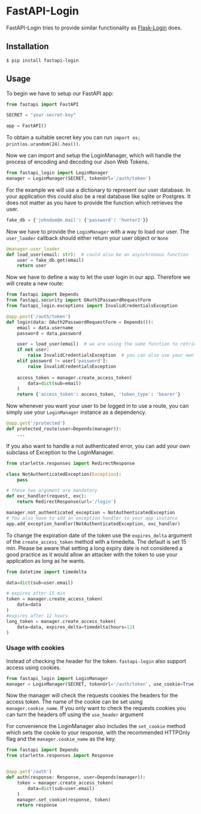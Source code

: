 # FastAPI-Login

FastAPI-Login tries to provide similar functionality as [Flask-Login](https://github.com/maxcountryman/flask-login) does.

## Installation

```shell script
$ pip install fastapi-login
```

## Usage

To begin we have to setup our FastAPI app:
````python
from fastapi import FastAPI

SECRET = "your-secret-key"

app = FastAPI()
````
To obtain a suitable secret key you can run ``import os; print(os.urandom(24).hex())``.

Now we can import and setup the LoginManager, which will handle the process of
encoding and decoding our Json Web Tokens.

````python
from fastapi_login import LoginManager
manager = LoginManager(SECRET, tokenUrl='/auth/token')
````
For the example we will use a dictionary to represent our user database. In your
application this could also be a real database like sqlite or Postgres. It does not
matter as you have to provide the function which retrieves the user.

````python
fake_db = {'johndoe@e.mail': {'password': 'hunter2'}}
````

Now we have to provide the ``LoginManager`` with a way to load our user. The 
`user_loader` callback should either return your user object or ``None``

````python
@manager.user_loader
def load_user(email: str):  # could also be an asynchronous function
    user = fake_db.get(email)
    return user
````

Now we have to define a way to let the user login in our app. Therefore we will create
a new route:

````python
from fastapi import Depends
from fastapi.security import OAuth2PasswordRequestForm
from fastapi_login.exceptions import InvalidCredentialsException

@app.post('/auth/token')
def login(data: OAuth2PasswordRequestForm = Depends()):
    email = data.username
    password = data.password

    user = load_user(email)  # we are using the same function to retrieve the user
    if not user:
        raise InvalidCredentialsException  # you can also use your own HTTPException
    elif password != user['password']:
        raise InvalidCredentialsException
    
    access_token = manager.create_access_token(
        data=dict(sub=email)
    )
    return {'access_token': access_token, 'token_type': 'bearer'}
````

Now whenever you want your user to be logged in to use a route, you can simply
use your ``LoginManager`` instance as a dependency.

````python
@app.get('/protected')
def protected_route(user=Depends(manager)):
    ...
````

If you also want to handle a not authenticated error, you can add your own subclass of Exception to the LoginManager.
````python
from starlette.responses import RedirectResponse

class NotAuthenticatedException(Exception):
    pass

# these two argument are mandatory
def exc_handler(request, exc):
    return RedirectResponse(url='/login')

manager.not_authenticated_exception = NotAuthenticatedException
# You also have to add an exception handler to your app instance
app.add_exception_handler(NotAuthenticatedException, exc_handler)
````

To change the expiration date of the token use the ``expires_delta`` argument of the `create_access_token` method 
with a timedelta. The default is set 15 min. Please be aware that setting a long expiry date is not considered a good practice
as it would allow an attacker with the token to use your application as long as he wants.

````python
from datetime import timedelta

data=dict(sub=user.email)

# expires after 15 min
token = manager.create_access_token(
    data=data
)
#expires after 12 hours
long_token = manager.create_access_token(
    data=data, expires_delta=timedelta(hours=12)
)
````

### Usage with cookies
Instead of checking the header for the token. ``fastapi-login``  also support access using cookies.
````python
from fastapi_login import LoginManager
manager = LoginManager(SECRET, tokenUrl='/auth/token', use_cookie=True)
````
Now the manager will check the requests cookies the headers for the access token. The name of the cookie can be set using
 ``manager.cookie_name``.
If you only want to check the requests cookies you can turn the headers off using the ``use_header`` argument

For convenience the LoginManager also includes the ``set_cookie`` method which sets the cookie to your response,
with the recommended HTTPOnly flag and the ``manager.cookie_name`` as the key.
````python
from fastapi import Depends
from starlette.responses import Response


@app.get('/auth')
def auth(response: Response, user=Depends(manager)):
    token = manager.create_access_token(
        data=dict(sub=user.email)
    )
    manager.set_cookie(response, token)
    return response
    
````
